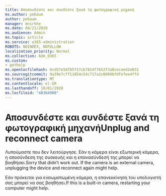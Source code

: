 ```yaml
---
title: Αποσυνδέστε και συνδέστε ξανά τη φωτογραφική μηχανή
ms.author: pebaum
author: pebaum
manager: mnirkhe
ms.date: 04/21/2020
ms.audience: Admin
ms.topic: article
ms.service: o365-administration
ROBOTS: NOINDEX, NOFOLLOW
localization_priority: Normal
ms.collection: Adm_O365
ms.custom:
- gethelp
ms.openlocfilehash: 8cd57e5df85717cb7814f7652f3a8cecaed2e031
ms.sourcegitcommit: 9a39e7cff11854c54c717a2c0094bfdfefee4ffd
ms.translationtype: MT
ms.contentlocale: el-GR
ms.lasthandoff: 10/01/2020
ms.locfileid: "48364900"
---
```

# <a name="unplug-and-reconnect-camera"></a><span data-ttu-id="774b1-102">Αποσυνδέστε και συνδέστε ξανά τη φωτογραφική μηχανή</span><span class="sxs-lookup"><span data-stu-id="774b1-102">Unplug and reconnect camera</span></span>

<span data-ttu-id="774b1-103">Λυπούμαστε που δεν λειτούργησε. Εάν η κάμερα είναι εξωτερική κάμερα, η αποσύνδεση της συσκευής και η επανασύνδεσή της μπορεί να βοηθήσει.</span><span class="sxs-lookup"><span data-stu-id="774b1-103">Sorry that didn’t work out. If the camera is an external camera, unplugging the device and reconnect again might help.</span></span>

<span data-ttu-id="774b1-104">Εάν πρόκειται για ενσωματωμένη κάμερα, η επανεκκίνηση του υπολογιστή σας μπορεί να σας βοηθήσει.</span><span class="sxs-lookup"><span data-stu-id="774b1-104">If this is a built-in camera, restarting your computer might help.</span></span>
